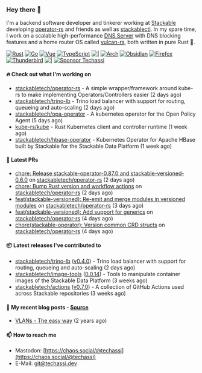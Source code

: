 ### Hey there 👋

I'm a backend software developer and tinkerer working at [Stackable][stackable] developing
[operator-rs][op-rs] and friends as well as [stackablectl][sctl]. In my spare time, I work
on a scalable high-performance [DNS Server][portal] with DNS blocking features and a home
router OS called [vulcan-rs][vulcan], both written in pure Rust 🦀.

[sctl]: https://github.com/stackabletech/stackable-cockpit
[op-rs]: https://github.com/stackabletech/operator-rs
[stackable]: https://github.com/stackabletech
[portal]: https://github.com/portal-rs/portal
[vulcan]: https://github.com/vulcan-rs

[![Rust](https://img.shields.io/badge/-Rust-141414?style=flat&logo=rust&logoColor=%23f97f39)](https://www.rust-lang.org/)
[![Go](https://img.shields.io/badge/-Go-141414?style=flat&logo=go&logoColor=%23f97f39)](https://go.dev/)
[![Vue](https://img.shields.io/badge/-Vue-141414?style=flat&logo=vuedotjs&logoColor=%23f97f39)](https://vuejs.org/)
[![TypeScript](https://img.shields.io/badge/-TypeScript-141414?style=flat&logo=typescript&logoColor=%23f97f39)](https://www.typescriptlang.org/)
![|](https://img.shields.io/badge/-%7C-141414?style=flat&logoColor=%23f97f39)
[![Arch](https://img.shields.io/badge/-Arch-141414?style=flat&logo=archlinux&logoColor=%23f97f39)](https://archlinux.org/)
[![Obsidian](https://img.shields.io/badge/-Obsidian-141414?style=flat&logo=obsidian&logoColor=%23f97f39)](https://obsidian.md/)
[![Firefox](https://img.shields.io/badge/-Firefox-141414?style=flat&logo=firefox&logoColor=%23f97f39)](https://www.mozilla.org/en-US/firefox/new/)
[![Thunderbird](https://img.shields.io/badge/-Thunderbird-141414?style=flat&logo=thunderbird&logoColor=%23f97f39)](https://www.thunderbird.net/en-US/)
![|](https://img.shields.io/badge/-%7C-141414?style=flat&logoColor=%23f97f39)
[![Sponsor Techassi](https://img.shields.io/badge/-Sponsor-141414?style=flat&logo=github&logoColor=%23f97f39)](https://github.com/sponsors/Techassi)

#### 🔥 Check out what I'm working on


- [stackabletech/operator-rs](https://github.com/stackabletech/operator-rs) - A simple wrapper/framework around kube-rs to make implementing Operators/Controllers easier (2 days ago)
- [stackabletech/trino-lb](https://github.com/stackabletech/trino-lb) - Trino load balancer with support for routing, queueing and auto-scaling (2 days ago)
- [stackabletech/opa-operator](https://github.com/stackabletech/opa-operator) - A kubernetes operator for the Open Policy Agent (5 days ago)
- [kube-rs/kube](https://github.com/kube-rs/kube) - Rust Kubernetes client and controller runtime (1 week ago)
- [stackabletech/hbase-operator](https://github.com/stackabletech/hbase-operator) - Kubernetes Operator for Apache HBase built by Stackable for the Stackable Data Platform (1 week ago)

#### 🧪 Latest PRs


- [chore: Release stackable-operator-0.87.0 and stackable-versioned-0.6.0](https://github.com/stackabletech/operator-rs/pull/974) on [stackabletech/operator-rs](https://github.com/stackabletech/operator-rs) (2 days ago)
- [chore: Bump Rust version and workflow actions](https://github.com/stackabletech/operator-rs/pull/973) on [stackabletech/operator-rs](https://github.com/stackabletech/operator-rs) (2 days ago)
- [feat(stackable-versioned): Re-emit and merge modules in versioned modules](https://github.com/stackabletech/operator-rs/pull/971) on [stackabletech/operator-rs](https://github.com/stackabletech/operator-rs) (3 days ago)
- [feat(stackable-versioned): Add support for generics](https://github.com/stackabletech/operator-rs/pull/969) on [stackabletech/operator-rs](https://github.com/stackabletech/operator-rs) (4 days ago)
- [chore(stackable-operator): Version common CRD structs](https://github.com/stackabletech/operator-rs/pull/968) on [stackabletech/operator-rs](https://github.com/stackabletech/operator-rs) (4 days ago)

#### 📦 Latest releases I've contributed to


- [stackabletech/trino-lb](https://github.com/stackabletech/trino-lb/releases/tag/v0.4.0) ([v0.4.0](https://github.com/stackabletech/trino-lb/releases/tag/v0.4.0)) - Trino load balancer with support for routing, queueing and auto-scaling (2 days ago)
- [stackabletech/image-tools](https://github.com/stackabletech/image-tools/releases/tag/0.0.14) ([0.0.14](https://github.com/stackabletech/image-tools/releases/tag/0.0.14)) - Tools to manipulate container images of the Stackable Data Platform (3 weeks ago)
- [stackabletech/actions](https://github.com/stackabletech/actions/releases/tag/v0.7.0) ([v0.7.0](https://github.com/stackabletech/actions/releases/tag/v0.7.0)) - A collection of GitHub Actions used across Stackable repositories (3 weeks ago)

#### 📜 My recent blog posts - [Source](https://github.com/Techassi/page)


- [VLANs - The easy way](https://techassi.dev/posts/vlans-the-easy-way/) (2 years ago)

#### 📫 How to reach me

- Mastodon: [https://chaos.social/@techassi](https://chaos.social/@techassi)
- E-Mail: git@techassi.dev
